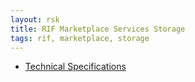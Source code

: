 ```yaml
---
layout: rsk
title: RIF Marketplace Services Storage
tags: rif, marketplace, storage
---
```


- [Technical Specifications](./techspecs)
